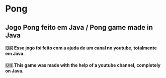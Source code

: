 # Pong
## Jogo Pong feito em Java / Pong game made in Java


#### 🇧🇷 Esse jogo foi feito com a ajuda de um canal no youtube, totalmente em Java.
#### 🇺🇸 This game was made with the help of a youtube channel, completely on Java.
